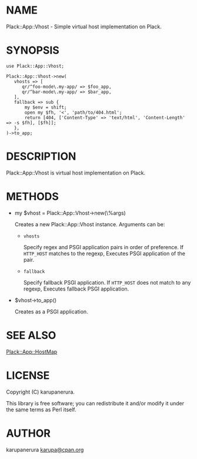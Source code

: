# NAME

Plack::App::Vhost - Simple virtual host implementation on Plack.

# SYNOPSIS

    use Plack::App::Vhost;

    Plack::App::Vhost->new(
       vhosts => [
          qr/^foo-mode\.my-app/ => $foo_app,
          qr/^bar-mode\.my-app/ => $bar_app,
       ],
       fallback => sub {
           my $env = shift;
           open my $fh, '<', 'path/to/404.html';
           return [404, ['Content-Type' => 'text/html', 'Content-Length' => -s $fh], [$fh]];
       },
    )->to_app;

# DESCRIPTION

Plack::App::Vhost is virtual host implementation on Plack.

# METHODS

- my $vhost = Plack::App::Vhost->new(\\%args)

    Creates a new Plack::App::Vhost instance.
    Arguments can be:

    - `vhosts`

        Specify regex and PSGI application pairs in order of preference.
        If `HTTP_HOST` matches to the regexp, Executes PSGI application of the pair.

    - `fallback`

        Specify fallback PSGI application.
        If `HTTP_HOST` does not match to any regexp, Executes fallback PSGI application.

- $vhost->to\_app()

    Creates as a PSGI application.

# SEE ALSO

[Plack::App::HostMap](https://metacpan.org/pod/Plack::App::HostMap)

# LICENSE

Copyright (C) karupanerura.

This library is free software; you can redistribute it and/or modify
it under the same terms as Perl itself.

# AUTHOR

karupanerura <karupa@cpan.org>
